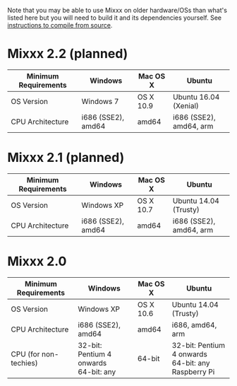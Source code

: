 Note that you may be able to use Mixxx on older hardware/OSs than what's
listed here but you will need to build it and its dependencies yourself.
See [instructions to compile from
source](start#compile_mixxx_from_source_code).

# Mixxx 2.2 (planned)

| Minimum Requirements | Windows            | Mac OS X  | Ubuntu                  |
| -------------------- | ------------------ | --------- | ----------------------- |
| OS Version           | Windows 7          | OS X 10.9 | Ubuntu 16.04 (Xenial)   |
| CPU Architecture     | i686 (SSE2), amd64 | amd64     | i686 (SSE2), amd64, arm |

# Mixxx 2.1 (planned)

| Minimum Requirements | Windows            | Mac OS X  | Ubuntu                  |
| -------------------- | ------------------ | --------- | ----------------------- |
| OS Version           | Windows XP         | OS X 10.7 | Ubuntu 14.04 (Trusty)   |
| CPU Architecture     | i686 (SSE2), amd64 | amd64     | i686 (SSE2), amd64, arm |

# Mixxx 2.0

<table>
<thead>
<tr class="header">
<th>Minimum Requirements</th>
<th>Windows</th>
<th>Mac OS X</th>
<th>Ubuntu</th>
</tr>
</thead>
<tbody>
<tr class="odd">
<td>OS Version</td>
<td>Windows XP</td>
<td>OS X 10.6</td>
<td>Ubuntu 14.04 (Trusty)</td>
</tr>
<tr class="even">
<td>CPU Architecture</td>
<td>i686 (SSE2), amd64</td>
<td>amd64</td>
<td>i686, amd64, arm</td>
</tr>
<tr class="odd">
<td>CPU (for non-techies)</td>
<td>32-bit: Pentium 4 onwards<br />
64-bit: any</td>
<td>64-bit</td>
<td>32-bit: Pentium 4 onwards<br />
64-bit: any<br />
Raspberry Pi</td>
</tr>
</tbody>
</table>
